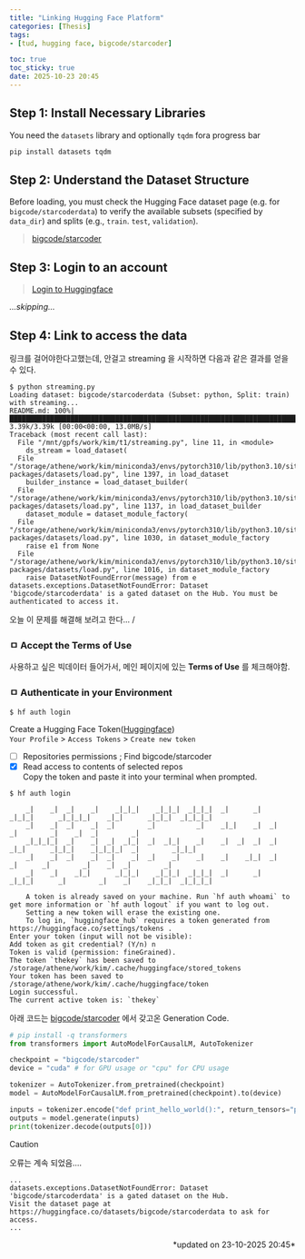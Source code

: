 ```yaml
---
title: "Linking Hugging Face Platform"
categories: [Thesis]
tags:
- [tud, hugging face, bigcode/starcoder]

toc: true
toc_sticky: true
date: 2025-10-23 20:45
---
```


## Step 1: Install Necessary Libraries

You need the `datasets` library and optionally `tqdm` fora progress bar  

```bash
pip install datasets tqdm
```

## Step 2: Understand the Dataset Structure

Before loading, you must check the Hugging Face dataset page 
(e.g. for `bigcode/starcoderdata`) to verify the available subsets
(specified by `data_dir`) and splits (e.g., `train`. `test`, `validation`).

>[bigcode/starcoder](https://huggingface.co/bigcode/starcoder) <br>

## Step 3: Login to an account
>[Login to Huggingface](https://huggingface.co/login) <br>
> 
*...skipping...*

## Step 4: Link to access the data
링크를 걸어야한다고했는데, 안걸고 streaming 을 시작하면 다음과 같은 결과를 얻을 수 있다. 
```shell
$ python streaming.py 
Loading dataset: bigcode/starcoderdata (Subset: python, Split: train) with streaming...
README.md: 100%|████████████████████████████████████████████████████████████████████████████████████████████████████████████████████████████| 3.39k/3.39k [00:00<00:00, 13.0MB/s]
Traceback (most recent call last):
  File "/mnt/gpfs/work/kim/t1/streaming.py", line 11, in <module>
    ds_stream = load_dataset(
  File "/storage/athene/work/kim/miniconda3/envs/pytorch310/lib/python3.10/site-packages/datasets/load.py", line 1397, in load_dataset
    builder_instance = load_dataset_builder(
  File "/storage/athene/work/kim/miniconda3/envs/pytorch310/lib/python3.10/site-packages/datasets/load.py", line 1137, in load_dataset_builder
    dataset_module = dataset_module_factory(
  File "/storage/athene/work/kim/miniconda3/envs/pytorch310/lib/python3.10/site-packages/datasets/load.py", line 1030, in dataset_module_factory
    raise e1 from None
  File "/storage/athene/work/kim/miniconda3/envs/pytorch310/lib/python3.10/site-packages/datasets/load.py", line 1016, in dataset_module_factory
    raise DatasetNotFoundError(message) from e
datasets.exceptions.DatasetNotFoundError: Dataset 'bigcode/starcoderdata' is a gated dataset on the Hub. You must be authenticated to access it.
```

오늘 이 문제를 해결해 보려고 한다... /
### ㅁ Accept the Terms of Use  
사용하고 싶은 빅데이터 들어가서, 메인 페이지에 있는 __Terms of Use__  를 체크해야함.  
### ㅁ Authenticate in your Environment
```shell
$ hf auth login
```
Create a Hugging Face Token([Huggingface](https://huggingface.co/))  
`Your Profile` > `Access Tokens` > `Create new token`  
- [ ] Repositories permissions ; Find bigcode/starcoder
- [x] Read access to contents of selected repos  
Copy the token and paste it into your terminal when prompted.

```shell
$ hf auth login 

    _|    _|  _|    _|    _|_|_|    _|_|_|  _|_|_|  _|      _|    _|_|_|      _|_|_|_|    _|_|      _|_|_|  _|_|_|_|
    _|    _|  _|    _|  _|        _|          _|    _|_|    _|  _|            _|        _|    _|  _|        _|
    _|_|_|_|  _|    _|  _|  _|_|  _|  _|_|    _|    _|  _|  _|  _|  _|_|      _|_|_|    _|_|_|_|  _|        _|_|_|
    _|    _|  _|    _|  _|    _|  _|    _|    _|    _|    _|_|  _|    _|      _|        _|    _|  _|        _|
    _|    _|    _|_|      _|_|_|    _|_|_|  _|_|_|  _|      _|    _|_|_|      _|        _|    _|    _|_|_|  _|_|_|_|

    A token is already saved on your machine. Run `hf auth whoami` to get more information or `hf auth logout` if you want to log out.
    Setting a new token will erase the existing one.
    To log in, `huggingface_hub` requires a token generated from https://huggingface.co/settings/tokens .
Enter your token (input will not be visible): 
Add token as git credential? (Y/n) n
Token is valid (permission: fineGrained).
The token `thekey` has been saved to /storage/athene/work/kim/.cache/huggingface/stored_tokens
Your token has been saved to /storage/athene/work/kim/.cache/huggingface/token
Login successful.
The current active token is: `thekey`

```



아래 코드는 [bigcode/starcoder](https://huggingface.co/bigcode/starcoder) 에서 갖고온 Generation Code.

```python
# pip install -q transformers
from transformers import AutoModelForCausalLM, AutoTokenizer

checkpoint = "bigcode/starcoder"
device = "cuda" # for GPU usage or "cpu" for CPU usage

tokenizer = AutoTokenizer.from_pretrained(checkpoint)
model = AutoModelForCausalLM.from_pretrained(checkpoint).to(device)

inputs = tokenizer.encode("def print_hello_world():", return_tensors="pt").to(device)
outputs = model.generate(inputs)
print(tokenizer.decode(outputs[0]))
```

> [!CAUTION]
> 오류는 계속 되었음....  


```shell
...
datasets.exceptions.DatasetNotFoundError: Dataset 'bigcode/starcoderdata' is a gated dataset on the Hub.   
Visit the dataset page at https://huggingface.co/datasets/bigcode/starcoderdata to ask for access.
...
```









<div style="text-align: right;">
*updated on 23-10-2025 20:45*
</div>
